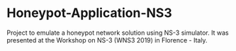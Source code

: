 # Honeypot-Application-NS3
Project to emulate a honeypot network solution using NS-3 simulator. It was presented at the Workshop on NS-3 (WNS3 2019) in Florence - Italy.
